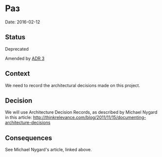 # Раз

Date: 2016-02-12

## Status

Deprecated

Amended by [ADR 3](0003_test_two.md)

## Context

We need to record the architectural decisions made on this project.

## Decision

We will use Architecture Decision Records, as described by Michael Nygard in this article: http://thinkrelevance.com/blog/2011/11/15/documenting-architecture-decisions

## Consequences

See Michael Nygard's article, linked above.
